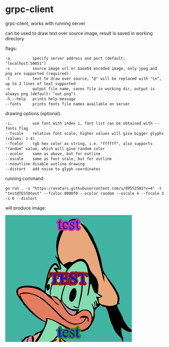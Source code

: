 # grpc-client

grpc-client, works with running server

can be used to draw text over source image, result is saved in working directory

flags:

    -a          specify server address and port (default: "localhost:50051")
    -s          source image url or base64 encoded image, only jpeg and png are supported (required)
    -t          text to draw over source, "@" will be replaced with "\n", up to 3 lines of text supported
    -o          output file name, saves file in working dir, output is always png (default: "out.png")
    -h,--help   prints help message
    --fonts     prints fonts file names available on server

drawing options (optional):

    -i,         use font with index i, font list can be obtained with --fonts flag
    --fscale    relative font scale, higher values will give bigger glyphs (values: 1-4)
    --fcolor    rgb hex color as string, i.e. "ffffff", also supports "random" value, which will give random color
    --ocolor    same as above, but for outline
    --oscale    same as font scale, but for outline
    --nooutline disable outline drawing
    --distort   add noise to glyph coordinates

running command:

    go run . -s "https://avatars.githubusercontent.com/u/89552583?v=4" -t "test@TEST@test" --fcolor 0000f0 --ocolor random --oscale 4 --fscale 3 -i 6 --distort

will produce image:

![Example](./out.png)
